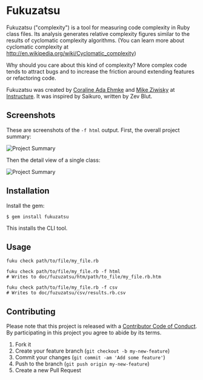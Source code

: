 # Fukuzatsu

Fukuzatsu ("complexity") is a tool for measuring code complexity in Ruby class files. Its analysis
generates relative complexity figures similar to the results of cyclomatic complexity algorithms.
(You can learn more about cyclomatic complexity at http://en.wikipedia.org/wiki/Cyclomatic_complexity)

Why should you care about this kind of complexity? More complex code tends to attract bugs and to
increase the friction around extending features or refactoring code.

Fukuzatsu was created by [Coraline Ada Ehmke](http://where.coraline.codes/) and [Mike Ziwisky](https://github.com/mziwisky) at [Instructure](http://www.instructure.com/). It was inspired by Saikuro, written by Zev Blut.

## Screenshots

These are screenshots of the `-f html` output. First, the overall project summary:

![Project Summary](https://gitlab.com/coraline/fukuzatsu/raw/master/doc/images/overview.png)

Then the detail view of a single class:

![Project Summary](https://gitlab.com/coraline/fukuzatsu/raw/master/doc/images/details.png)

## Installation

Install the gem:

    $ gem install fukuzatsu

This installs the CLI tool.

## Usage

    fuku check path/to/file/my_file.rb

    fuku check path/to/file/my_file.rb -f html
    # Writes to doc/fuzuzatsu/htm/path/to_file/my_file.rb.htm

    fuku check path/to/file/my_file.rb -f csv
    # Writes to doc/fuzuzatsu/csv/results.rb.csv

## Contributing

Please note that this project is released with a [Contributor Code of Conduct](https://gitlab.com/coraline/fukuzatsu/blob/master/CODE_OF_CONDUCT.md). By participating in this project you agree to abide by its terms.

1. Fork it
2. Create your feature branch (`git checkout -b my-new-feature`)
3. Commit your changes (`git commit -am 'Add some feature'`)
4. Push to the branch (`git push origin my-new-feature`)
5. Create a new Pull Request